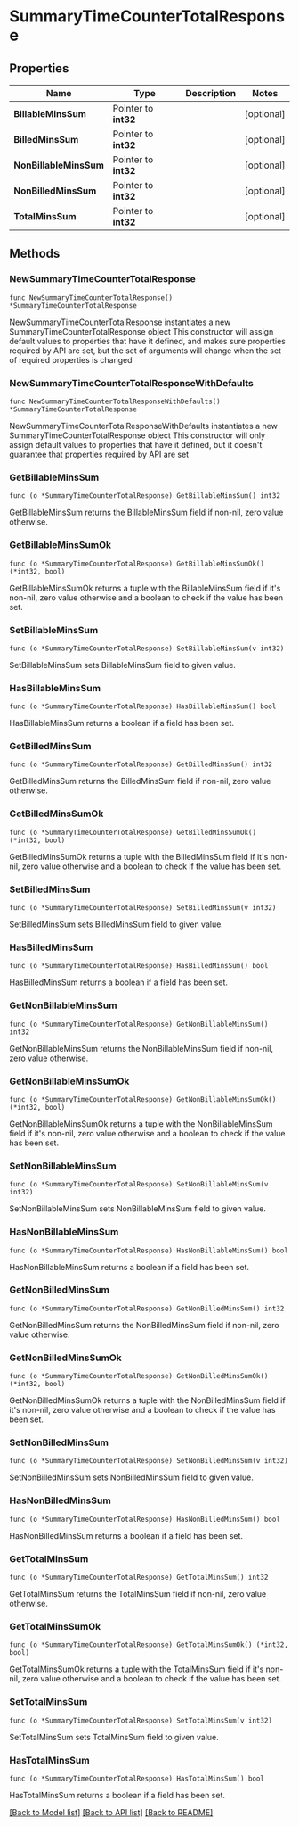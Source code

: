 # SummaryTimeCounterTotalResponse

## Properties

Name | Type | Description | Notes
------------ | ------------- | ------------- | -------------
**BillableMinsSum** | Pointer to **int32** |  | [optional] 
**BilledMinsSum** | Pointer to **int32** |  | [optional] 
**NonBillableMinsSum** | Pointer to **int32** |  | [optional] 
**NonBilledMinsSum** | Pointer to **int32** |  | [optional] 
**TotalMinsSum** | Pointer to **int32** |  | [optional] 

## Methods

### NewSummaryTimeCounterTotalResponse

`func NewSummaryTimeCounterTotalResponse() *SummaryTimeCounterTotalResponse`

NewSummaryTimeCounterTotalResponse instantiates a new SummaryTimeCounterTotalResponse object
This constructor will assign default values to properties that have it defined,
and makes sure properties required by API are set, but the set of arguments
will change when the set of required properties is changed

### NewSummaryTimeCounterTotalResponseWithDefaults

`func NewSummaryTimeCounterTotalResponseWithDefaults() *SummaryTimeCounterTotalResponse`

NewSummaryTimeCounterTotalResponseWithDefaults instantiates a new SummaryTimeCounterTotalResponse object
This constructor will only assign default values to properties that have it defined,
but it doesn't guarantee that properties required by API are set

### GetBillableMinsSum

`func (o *SummaryTimeCounterTotalResponse) GetBillableMinsSum() int32`

GetBillableMinsSum returns the BillableMinsSum field if non-nil, zero value otherwise.

### GetBillableMinsSumOk

`func (o *SummaryTimeCounterTotalResponse) GetBillableMinsSumOk() (*int32, bool)`

GetBillableMinsSumOk returns a tuple with the BillableMinsSum field if it's non-nil, zero value otherwise
and a boolean to check if the value has been set.

### SetBillableMinsSum

`func (o *SummaryTimeCounterTotalResponse) SetBillableMinsSum(v int32)`

SetBillableMinsSum sets BillableMinsSum field to given value.

### HasBillableMinsSum

`func (o *SummaryTimeCounterTotalResponse) HasBillableMinsSum() bool`

HasBillableMinsSum returns a boolean if a field has been set.

### GetBilledMinsSum

`func (o *SummaryTimeCounterTotalResponse) GetBilledMinsSum() int32`

GetBilledMinsSum returns the BilledMinsSum field if non-nil, zero value otherwise.

### GetBilledMinsSumOk

`func (o *SummaryTimeCounterTotalResponse) GetBilledMinsSumOk() (*int32, bool)`

GetBilledMinsSumOk returns a tuple with the BilledMinsSum field if it's non-nil, zero value otherwise
and a boolean to check if the value has been set.

### SetBilledMinsSum

`func (o *SummaryTimeCounterTotalResponse) SetBilledMinsSum(v int32)`

SetBilledMinsSum sets BilledMinsSum field to given value.

### HasBilledMinsSum

`func (o *SummaryTimeCounterTotalResponse) HasBilledMinsSum() bool`

HasBilledMinsSum returns a boolean if a field has been set.

### GetNonBillableMinsSum

`func (o *SummaryTimeCounterTotalResponse) GetNonBillableMinsSum() int32`

GetNonBillableMinsSum returns the NonBillableMinsSum field if non-nil, zero value otherwise.

### GetNonBillableMinsSumOk

`func (o *SummaryTimeCounterTotalResponse) GetNonBillableMinsSumOk() (*int32, bool)`

GetNonBillableMinsSumOk returns a tuple with the NonBillableMinsSum field if it's non-nil, zero value otherwise
and a boolean to check if the value has been set.

### SetNonBillableMinsSum

`func (o *SummaryTimeCounterTotalResponse) SetNonBillableMinsSum(v int32)`

SetNonBillableMinsSum sets NonBillableMinsSum field to given value.

### HasNonBillableMinsSum

`func (o *SummaryTimeCounterTotalResponse) HasNonBillableMinsSum() bool`

HasNonBillableMinsSum returns a boolean if a field has been set.

### GetNonBilledMinsSum

`func (o *SummaryTimeCounterTotalResponse) GetNonBilledMinsSum() int32`

GetNonBilledMinsSum returns the NonBilledMinsSum field if non-nil, zero value otherwise.

### GetNonBilledMinsSumOk

`func (o *SummaryTimeCounterTotalResponse) GetNonBilledMinsSumOk() (*int32, bool)`

GetNonBilledMinsSumOk returns a tuple with the NonBilledMinsSum field if it's non-nil, zero value otherwise
and a boolean to check if the value has been set.

### SetNonBilledMinsSum

`func (o *SummaryTimeCounterTotalResponse) SetNonBilledMinsSum(v int32)`

SetNonBilledMinsSum sets NonBilledMinsSum field to given value.

### HasNonBilledMinsSum

`func (o *SummaryTimeCounterTotalResponse) HasNonBilledMinsSum() bool`

HasNonBilledMinsSum returns a boolean if a field has been set.

### GetTotalMinsSum

`func (o *SummaryTimeCounterTotalResponse) GetTotalMinsSum() int32`

GetTotalMinsSum returns the TotalMinsSum field if non-nil, zero value otherwise.

### GetTotalMinsSumOk

`func (o *SummaryTimeCounterTotalResponse) GetTotalMinsSumOk() (*int32, bool)`

GetTotalMinsSumOk returns a tuple with the TotalMinsSum field if it's non-nil, zero value otherwise
and a boolean to check if the value has been set.

### SetTotalMinsSum

`func (o *SummaryTimeCounterTotalResponse) SetTotalMinsSum(v int32)`

SetTotalMinsSum sets TotalMinsSum field to given value.

### HasTotalMinsSum

`func (o *SummaryTimeCounterTotalResponse) HasTotalMinsSum() bool`

HasTotalMinsSum returns a boolean if a field has been set.


[[Back to Model list]](../README.md#documentation-for-models) [[Back to API list]](../README.md#documentation-for-api-endpoints) [[Back to README]](../README.md)


